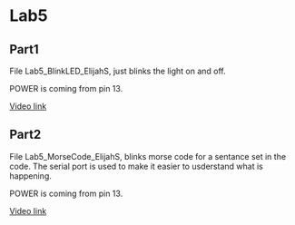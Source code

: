 # Lab5

## Part1
File Lab5_BlinkLED_ElijahS, just blinks the light on and off.

POWER is coming from pin 13.

[Video link]()

## Part2
File Lab5_MorseCode_ElijahS, blinks morse code for a sentance set in the code.
The serial port is used to make it easier to usderstand what is happening.

POWER is coming from pin 13.

[Video link]()
